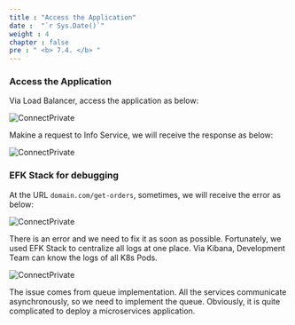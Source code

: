 ```yaml
---
title : "Access the Application"
date :  "`r Sys.Date()`" 
weight : 4 
chapter : false
pre : " <b> 7.4. </b> "
---
```


### Access the Application

Via Load Balancer, access the application as below:

![ConnectPrivate](/FCJ2024-Workshop2/images/7-argocd-autodeploy/7.4-app-access/ArgoCD_Deploy5.png)

Makine a request to Info Service, we will receive the response as below:

![ConnectPrivate](/FCJ2024-Workshop2/images/7-argocd-autodeploy/7.4-app-access/ArgoCD_Deploy6.png)

### EFK Stack for debugging

At the URL `domain.com/get-orders`, sometimes, we will receive the error as below:

![ConnectPrivate](/FCJ2024-Workshop2/images/7-argocd-autodeploy/7.4-app-access/ArgoCD_Deploy7.png)

There is an error and we need to fix it as soon as possible. Fortunately, we used EFK Stack to centralize all logs at one place. Via Kibana, Development Team can know the logs of all K8s Pods. 


![ConnectPrivate](/FCJ2024-Workshop2/images/7-argocd-autodeploy/7.4-app-access/ArgoCD_Deploy8.png)

The issue comes from queue implementation. All the services communicate asynchronously, so we need to implement the queue. Obviously, it is quite complicated to deploy a microservices application.
